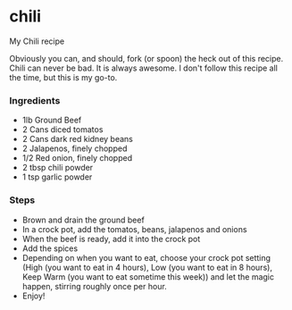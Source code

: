chili
=====

My Chili recipe

Obviously you can, and should, fork (or spoon) the heck out of this recipe. Chili can never be bad. It is always awesome. I don't follow this recipe all the time, but this is my go-to.

### Ingredients

* 1lb Ground Beef
* 2 Cans diced tomatos
* 2 Cans dark red kidney beans
* 2 Jalapenos, finely chopped
* 1/2 Red onion, finely chopped
* 2 tbsp chili powder
* 1 tsp garlic powder

### Steps

* Brown and drain the ground beef
* In a crock pot, add the tomatos, beans, jalapenos and onions
* When the beef is ready, add it into the crock pot
* Add the spices
* Depending on when you want to eat, choose your crock pot setting (High (you want to eat in 4 hours), Low (you want to eat in 8 hours), Keep Warm (you want to eat sometime this week)) and let the magic happen, stirring roughly once per hour.
* Enjoy!

